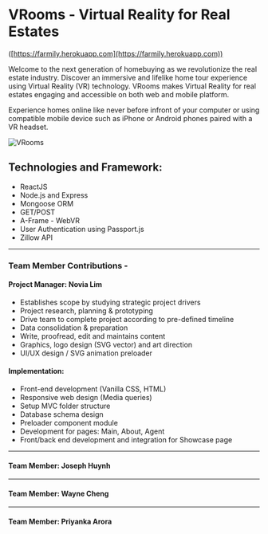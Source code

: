 # VRooms - Virtual Reality for Real Estates
([https://farmily.herokuapp.com](https://farmily.herokuapp.com))

Welcome to the next generation of homebuying as we revolutionize the real estate industry. Discover an immersive and lifelike home tour experience using Virtual Reality (VR) technology. VRooms makes Virtual Reality for real estates engaging and accessible on both web and mobile platform. 

Experience homes online like never before infront of your computer or using compatible mobile device such as iPhone or Android phones paired with a VR headset. 


![VRooms](https://lorempixel.com/output/abstract-q-c-640-480-7.jpg)

##  Technologies and Framework:
* ReactJS
* Node.js and Express
* Mongoose ORM
* GET/POST 
* A-Frame - WebVR
* User Authentication using Passport.js
* Zillow API

- - -

### Team Member Contributions - 

#### Project Manager: Novia Lim

* Establishes scope by studying strategic project drivers
* Project research, planning & prototyping
* Drive team to complete project according to pre-defined timeline 
* Data consolidation & preparation
* Write, proofread, edit and maintains content
* Graphics, logo design (SVG vector) and art direction
* UI/UX design / SVG animation preloader

#### Implementation:

* Front-end development (Vanilla CSS, HTML)
* Responsive web design (Media queries)
* Setup MVC folder structure
* Database schema design
* Preloader component module
* Development for pages: Main, About, Agent
* Front/back end development and integration for Showcase page

- - -

#### Team Member: Joseph Huynh

- - -

#### Team Member: Wayne Cheng

- - -

#### Team Member: Priyanka Arora